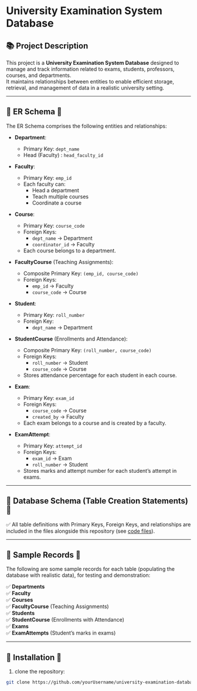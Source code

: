 # University Examination System Database

## 📚 Project Description

This project is a **University Examination System Database** designed to manage and track information related to exams, students, professors, courses, and departments.  
It maintains relationships between entities to enable efficient storage, retrieval, and management of data in a realistic university setting.

---

## 🔹 ER Schema 🔹

The ER Schema comprises the following entities and relationships:

- **Department**:
  - Primary Key: `dept_name`
  - Head (Faculty) : `head_faculty_id`

- **Faculty**:
  - Primary Key: `emp_id`
  - Each faculty can:
    - Head a department
    - Teach multiple courses
    - Coordinate a course

- **Course**:
  - Primary Key: `course_code`
  - Foreign Keys:
    - `dept_name` → Department
    - `coordinator_id` → Faculty
  - Each course belongs to a department.

- **FacultyCourse** (Teaching Assignments):
  - Composite Primary Key: `(emp_id, course_code)`
  - Foreign Keys:
    - `emp_id` → Faculty
    - `course_code` → Course

- **Student**:
  - Primary Key: `roll_number`
  - Foreign Key:
    - `dept_name` → Department
  
- **StudentCourse** (Enrollments and Attendance):
  - Composite Primary Key: `(roll_number, course_code)`
  - Foreign Keys:
    - `roll_number` → Student
    - `course_code` → Course
  - Stores attendance percentage for each student in each course.

- **Exam**:
  - Primary Key: `exam_id`
  - Foreign Keys:
    - `course_code` → Course
    - `created_by` → Faculty
  - Each exam belongs to a course and is created by a faculty.

- **ExamAttempt**:
  - Primary Key: `attempt_id`
  - Foreign Keys:
    - `exam_id` → Exam
    - `roll_number` → Student
  - Stores marks and attempt number for each student’s attempt in exams.

---

## 🔹 Database Schema (Table Creation Statements) 🔹

✅ All table definitions with Primary Keys, Foreign Keys, and relationships are included in the files alongside this repository (see [code files](./)).

---

## 🔹 Sample Records 🔹

The following are some sample records for each table (populating the database with realistic data), for testing and demonstration:

✅ **Departments**  
✅ **Faculty**  
✅ **Courses**  
✅ **FacultyCourse** (Teaching Assignments)  
✅ **Students**  
✅ **StudentCourse** (Enrollments with Attendance)  
✅ **Exams**  
✅ **ExamAttempts** (Student’s marks in exams)

---

## 🔹 Installation 🔹

1. clone the repository:
```bash
git clone https://github.com/yourUsername/university-examination-database.git
